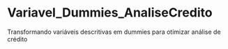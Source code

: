 # Variavel_Dummies_AnaliseCredito
Transformando variáveis descritivas em dummies para otimizar análise de crédito
